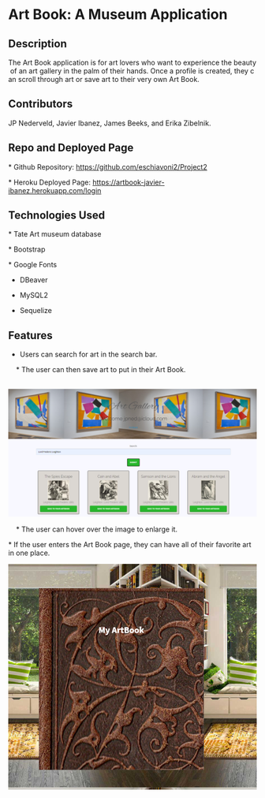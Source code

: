 # Art Book: A Museum Application

## Description
The Art Book application is for art lovers who want to experience the beauty of an art gallery in the palm of their hands. Once a profile is created, they can scroll through art or save art to their very own Art Book. 

## Contributors 
JP Nederveld, Javier Ibanez, James Beeks, and Erika Zibelnik.

## Repo and Deployed Page
* Github Repository: https://github.com/eschiavoni2/Project2

* Heroku Deployed Page: https://artbook-javier-ibanez.herokuapp.com/login

## Technologies Used
* Tate Art museum database

* Bootstrap 

* Google Fonts

* DBeaver

* MySQL2

* Sequelize

## Features
* Users can search for art in the search bar.

    * The user can then save art to put in their Art Book. 

    ![Search and Save](public/images/artgalsearch.PNG)

    * The user can hover over the image to enlarge it.

* If the user enters the Art Book page, they can have all of their favorite art in one place.

![Art Book](public/images/artbook1.PNG)
